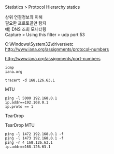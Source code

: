 Statistics > Protocol Hierarchy statics

상위 연결정보의 이해  
필요한 프로토콜만 탐지  
예) DNS 조회 모니터링  
Capture > Using this filter > udp port 53  


C:\Windows\System32\drivers\etc  
http://www.iana.org/assignments/protocol-numbers   

http://www.iana.org/assignments/port-numbers  

```
icmp  
iana.org  

tracert -d 168.126.63.1
```
MTU  

```
ping -l 5000 192.168.0.1
ip.addr==192.168.0.1
ip.proto == 1
```
TearDrop  


TearDrop MTU  
```
ping -l 1472 192.168.0.1 -f
ping -l 1473 192.168.0.1 -f
ping -r 4 168.126.63.1
ip.addr==168.126.63.1
```  
